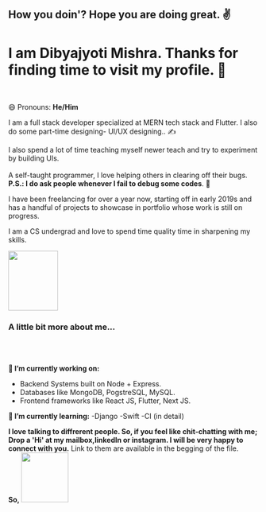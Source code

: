 
### &nbsp; &nbsp; &nbsp; &nbsp; &nbsp; &nbsp; &nbsp;

<h2>How you doin'? Hope you are doing great. ✌ </h2>

<h1> <strong> I am Dibyajyoti Mishra. </strong> Thanks for finding time to visit my profile. 🙏 </h1>
<br/>

<a href="https://www.instagram.com/_p.r.i.n.c.e.m.i.s.h.r.a_/"><i class="fa fa-instagram" aria-hidden="true"></i> <a>


😄 Pronouns: **He/Him**

I am a full stack developer specialized at MERN tech stack and Flutter. I also do some part-time designing- UI/UX designing.. ✍ 

I also spend a lot of time teaching myself newer teach and try to experiment by building UIs.
<br/>
<br/>
A self-taught programmer, I love helping others in clearing off their bugs.
<br/>
**P.S.: I do ask people whenever I fail to debug some codes**. 😬

I have been freelancing for over a year now, starting off in early 2019s and has a handful of projects to showcase in portfolio whose work is still on progress.

I am a CS undergrad and love to spend time quality time in sharpening my skills.

<img src="https://media.giphy.com/media/C3kuUBZHNYOje/giphy.gif" width="100" height="120"> <h3> <strong>A little bit more about me...</strong> </h3>
<br/>
<br/>

**🔭 I’m currently working on:**
- Backend Systems built on Node + Express.
- Databases like MongoDB, PogstreSQL, MySQL.
- Frontend frameworks like React JS, Flutter, Next JS.

**🌱 I’m currently learning:**
-Django
-Swift
-CI (in detail)

**I love talking to diffrerent people. So, if you feel like chit-chatting with me; Drop a 'Hi' at my mailbox,linkedIn or instagram. I will be very happy to connect with you.**
Link to them are available in the begging of the file. 
<br/> 
**So,**
<img src="https://media.giphy.com/media/cKtpmi0Eec5VAi4Bsq/giphy.gif" height="100" width="95" >

